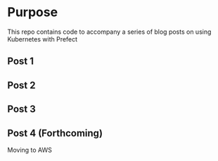 # Purpose
This repo contains code to accompany a series of blog posts on using Kubernetes with Prefect

## Post 1


## Post 2

## Post 3

## Post 4 (Forthcoming)

Moving to AWS